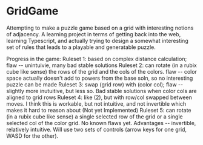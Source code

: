 # GridGame

Attempting to make a puzzle game based on a grid with interesting notions of adjacency. A learning project in terms of getting back into the web, learning Typescript, and actually trying to design a somewhat interesting set of rules that leads to a playable and generatable puzzle.

Progress in the game:
Ruleset 1: based on complex distance calculation; flaw -- unintuivie, many bad stable solutions
Ruleset 2: can rotate (in a rubix cube like sense) the rows of the grid and the cols of the colors. flaw -- color space actually doesn't add to powers from the base soln, so no interesting puzzle can be made
Ruleset 3: swap (grid row) with (color col); flaw -- slightly more inutuitive, but less so. Bad stable solutions when color cols are aligned to grid rows
Ruleset 4: like (2), but with row/col swapped between moves. I think this is workable, but not intuitive, and not invertible which makes it hard to reason about
(Not yet Implemented)
Ruleset 5: can rotate (in a rubix cube like sense) a single selected row of the grid or a single selected col of the color grid. No known flaws yet. Advantages -- invertible, relatively intuitive. Will use two sets of controls (arrow keys for one grid, WASD for the other).
